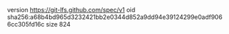 version https://git-lfs.github.com/spec/v1
oid sha256:a68b4bd965d3232421bb2e0344d852a9dd94e39124299e0adf9066cc305fd16c
size 824
